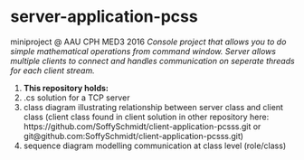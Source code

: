 # server-application-pcss 
miniproject @ AAU CPH MED3 2016
<em>Console project that allows you to do simple mathematical operations from command window. Server allows multiple clients to connect and handles communication on seperate threads for each client stream. </em>

<ol><li><strong>This repository holds:</strong></li>
<li> .cs solution for a TCP server </li>
<li> class diagram illustrating relationship between server class and client class (client class found in client solution in other repository here: https://github.com/SoffySchmidt/client-application-pcsss.git or git@github.com:SoffySchmidt/client-application-pcsss.git)</li>
<li> sequence diagram modelling communication at class level (role/class)</li>
</ol>
